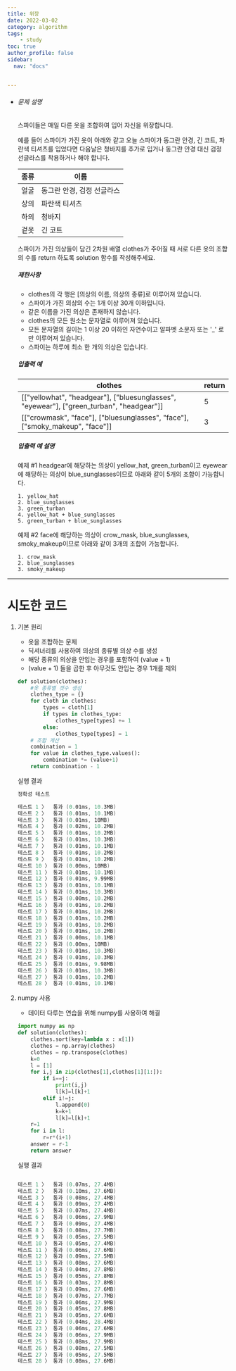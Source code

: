 ```yaml
---
title: 위장
date: 2022-03-02
category: algorithm
tags:
    - study
toc: true
author_profile: false
sidebar:
  nav: "docs"


---
```


- ###### 문제 설명

  스파이들은 매일 다른 옷을 조합하여 입어 자신을 위장합니다.

  예를 들어 스파이가 가진 옷이 아래와 같고 오늘 스파이가 동그란 안경, 긴 코트, 파란색 티셔츠를 입었다면 다음날은 청바지를 추가로 입거나 동그란 안경 대신 검정 선글라스를 착용하거나 해야 합니다.

  | 종류   | 이름              |
  | ---- | --------------- |
  | 얼굴   | 동그란 안경, 검정 선글라스 |
  | 상의   | 파란색 티셔츠         |
  | 하의   | 청바지             |
  | 겉옷   | 긴 코트            |

  스파이가 가진 의상들이 담긴 2차원 배열 clothes가 주어질 때 서로 다른 옷의 조합의 수를 return 하도록 solution 함수를 작성해주세요.

  ##### 제한사항

  - clothes의 각 행은 [의상의 이름, 의상의 종류]로 이루어져 있습니다.
  - 스파이가 가진 의상의 수는 1개 이상 30개 이하입니다.
  - 같은 이름을 가진 의상은 존재하지 않습니다.
  - clothes의 모든 원소는 문자열로 이루어져 있습니다.
  - 모든 문자열의 길이는 1 이상 20 이하인 자연수이고 알파벳 소문자 또는 '_' 로만 이루어져 있습니다.
  - 스파이는 하루에 최소 한 개의 의상은 입습니다.

  ##### 입출력 예

  | clothes                                  | return |
  | ---------------------------------------- | ------ |
  | [["yellowhat", "headgear"], ["bluesunglasses", "eyewear"], ["green_turban", "headgear"]] | 5      |
  | [["crowmask", "face"], ["bluesunglasses", "face"], ["smoky_makeup", "face"]] | 3      |

  ##### 입출력 예 설명

  예제 #1
  headgear에 해당하는 의상이 yellow_hat, green_turban이고 eyewear에 해당하는 의상이 blue_sunglasses이므로 아래와 같이 5개의 조합이 가능합니다.

  ```
  1. yellow_hat
  2. blue_sunglasses
  3. green_turban
  4. yellow_hat + blue_sunglasses
  5. green_turban + blue_sunglasses
  ```

  예제 #2
  face에 해당하는 의상이 crow_mask, blue_sunglasses, smoky_makeup이므로 아래와 같이 3개의 조합이 가능합니다.

  ```
  1. crow_mask
  2. blue_sunglasses
  3. smoky_makeup
  ```

------

# 시도한 코드

1. 기본 원리

   - 옷을 조합하는 문제
   - 딕셔너리를 사용하여 의상의 종류별 의상 수를 생성
   - 해당 종류의 의상을 안입는 경우를 포함하여 (value + 1)
   - (value + 1) 들을 곱한 후 아무것도 안입는 경우 1개를 제외

   ```python
   def solution(clothes):
       #옷 종류별 갯수 생성
       clothes_type = {}
       for cloth in clothes:
           types = cloth[1]
           if types in clothes_type:
               clothes_type[types] += 1
           else:
               clothes_type[types] = 1
       # 조합 계산 
       combination = 1
       for value in clothes_type.values():
           combination *= (value+1)
       return combination - 1
   ```

   실행 결과

   ```powershell
   정확성 테스트

   테스트 1 〉	통과 (0.01ms, 10.3MB)
   테스트 2 〉	통과 (0.01ms, 10.1MB)
   테스트 3 〉	통과 (0.01ms, 10MB)
   테스트 4 〉	통과 (0.02ms, 10.2MB)
   테스트 5 〉	통과 (0.01ms, 10.2MB)
   테스트 6 〉	통과 (0.01ms, 10.3MB)
   테스트 7 〉	통과 (0.01ms, 10.1MB)
   테스트 8 〉	통과 (0.01ms, 10.2MB)
   테스트 9 〉	통과 (0.01ms, 10.2MB)
   테스트 10 〉	통과 (0.00ms, 10MB)
   테스트 11 〉	통과 (0.01ms, 10.1MB)
   테스트 12 〉	통과 (0.01ms, 9.99MB)
   테스트 13 〉	통과 (0.01ms, 10.1MB)
   테스트 14 〉	통과 (0.01ms, 10.3MB)
   테스트 15 〉	통과 (0.00ms, 10.2MB)
   테스트 16 〉	통과 (0.01ms, 10.2MB)
   테스트 17 〉	통과 (0.01ms, 10.2MB)
   테스트 18 〉	통과 (0.01ms, 10.2MB)
   테스트 19 〉	통과 (0.01ms, 10.2MB)
   테스트 20 〉	통과 (0.01ms, 10.2MB)
   테스트 21 〉	통과 (0.00ms, 10.1MB)
   테스트 22 〉	통과 (0.00ms, 10MB)
   테스트 23 〉	통과 (0.01ms, 10.3MB)
   테스트 24 〉	통과 (0.01ms, 10.3MB)
   테스트 25 〉	통과 (0.01ms, 9.98MB)
   테스트 26 〉	통과 (0.01ms, 10.3MB)
   테스트 27 〉	통과 (0.01ms, 10.2MB)
   테스트 28 〉	통과 (0.01ms, 10.1MB)
   ```

2. numpy 사용

   - 데이터 다루는 연습을 위해 numpy를 사용하여 해결

   ```python
   import numpy as np
   def solution(clothes):
       clothes.sort(key=lambda x : x[1])
       clothes = np.array(clothes)
       clothes = np.transpose(clothes)
       k=0
       l = [1]
       for i,j in zip(clothes[1],clothes[1][1:]):
           if i==j:
               print(i,j)
               l[k]=l[k]+1
           elif i!=j:
               l.append(0)
               k=k+1
               l[k]=l[k]+1
       r=1
       for i in l:
           r=r*(i+1)
       answer = r-1
       return answer
   ```

   실행 결과

   ```powershell

   테스트 1 〉	통과 (0.07ms, 27.4MB)
   테스트 2 〉	통과 (0.10ms, 27.6MB)
   테스트 3 〉	통과 (0.08ms, 27.4MB)
   테스트 4 〉	통과 (0.09ms, 27.4MB)
   테스트 5 〉	통과 (0.07ms, 27.4MB)
   테스트 6 〉	통과 (0.06ms, 27.9MB)
   테스트 7 〉	통과 (0.09ms, 27.4MB)
   테스트 8 〉	통과 (0.08ms, 27.7MB)
   테스트 9 〉	통과 (0.05ms, 27.5MB)
   테스트 10 〉	통과 (0.05ms, 27.4MB)
   테스트 11 〉	통과 (0.06ms, 27.6MB)
   테스트 12 〉	통과 (0.09ms, 27.5MB)
   테스트 13 〉	통과 (0.08ms, 27.6MB)
   테스트 14 〉	통과 (0.04ms, 27.8MB)
   테스트 15 〉	통과 (0.05ms, 27.8MB)
   테스트 16 〉	통과 (0.03ms, 27.8MB)
   테스트 17 〉	통과 (0.09ms, 27.6MB)
   테스트 18 〉	통과 (0.07ms, 27.7MB)
   테스트 19 〉	통과 (0.06ms, 27.9MB)
   테스트 20 〉	통과 (0.05ms, 27.8MB)
   테스트 21 〉	통과 (0.05ms, 27.6MB)
   테스트 22 〉	통과 (0.04ms, 28.4MB)
   테스트 23 〉	통과 (0.06ms, 27.6MB)
   테스트 24 〉	통과 (0.06ms, 27.9MB)
   테스트 25 〉	통과 (0.08ms, 27.9MB)
   테스트 26 〉	통과 (0.08ms, 27.5MB)
   테스트 27 〉	통과 (0.05ms, 27.5MB)
   테스트 28 〉	통과 (0.08ms, 27.6MB)
   ```


